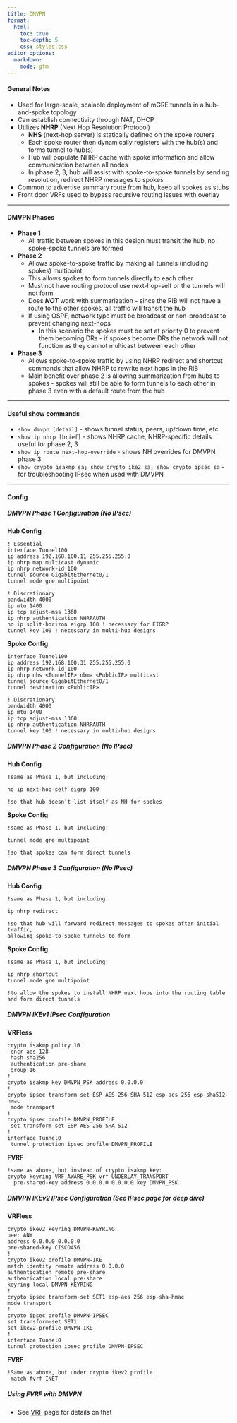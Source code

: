 ```yaml
---
title: DMVPN
format:
  html:
    toc: true
    toc-depth: 5
    css: styles.css
editor_options:
  markdown:
    mode: gfm
---
```


#### General Notes

- Used for large-scale, scalable deployment of mGRE tunnels in a hub-and-spoke topology
- Can establish connectivity through NAT, DHCP
- Utilizes **NHRP** (Next Hop Resolution Protocol)
	- **NHS** (next-hop server) is statically defined on the spoke routers
	- Each spoke router then dynamically registers with the hub(s) and forms tunnel to hub(s)
	- Hub will populate NHRP cache with spoke information and allow communication between all nodes
	- In phase 2, 3, hub will assist with spoke-to-spoke tunnels by sending resolution, redirect NHRP messages to spokes
- Common to advertise summary route from hub, keep all spokes as stubs
- Front door VRFs used to bypass recursive routing issues with overlay

---

#### DMVPN Phases
- **Phase 1**
	- All traffic between spokes in this design must transit the hub, no spoke-spoke tunnels are formed
- **Phase 2**
	- Allows spoke-to-spoke traffic by making all tunnels (including spokes) multipoint
	- This allows spokes to form tunnels directly to each other
	- Must not have routing protocol use next-hop-self or the tunnels will not form
	- Does ***NOT*** work with summarization - since the RIB will not have a route to the other spokes, all traffic will transit the hub
	- If using OSPF, network type must be broadcast or non-broadcast to prevent changing next-hops
		- In this scenario the spokes must be set at priority 0 to prevent them becoming DRs - if spokes become DRs the network will not function as they cannot multicast between each other
- **Phase 3**
	- Allows spoke-to-spoke traffic by using NHRP redirect and shortcut commands that allow NHRP to rewrite next hops in the RIB
	- Main benefit over phase 2 is allowing summarization from hubs to spokes - spokes will still be able to form tunnels to each other in phase 3 even with a default route from the hub
	
---

#### Useful show commands
- `show dmvpn [detail]` - shows tunnel status, peers, up/down time, etc
- `show ip nhrp [brief]` - shows NHRP cache, NHRP-specific details useful for phase 2, 3
- `show ip route next-hop-override` - shows NH overrides for DMVPN phase 3
- `show crypto isakmp sa; show crypto ike2 sa; show crypto ipsec sa` - for troubleshooting IPsec when used with DMVPN
	
---

#### Config

##### DMVPN Phase 1 Configuration (No IPsec)


**Hub Config**
```
! Essential
interface Tunnel100
ip address 192.168.100.11 255.255.255.0
ip nhrp map multicast dynamic
ip nhrp network-id 100
tunnel source GigabitEthernet0/1
tunnel mode gre multipoint

! Discretionary
bandwidth 4000
ip mtu 1400
ip tcp adjust-mss 1360
ip nhrp authentication NHRPAUTH
no ip split-horizon eigrp 100 ! necessary for EIGRP
tunnel key 100 ! necessary in multi-hub designs
```

**Spoke Config**
```
interface Tunnel100
ip address 192.168.100.31 255.255.255.0
ip nhrp network-id 100
ip nhrp nhs <TunnelIP> nbma <PublicIP> multicast
tunnel source GigabitEthernet0/1
tunnel destination <PublicIP>

! Discretionary
bandwidth 4000
ip mtu 1400
ip tcp adjust-mss 1360
ip nhrp authentication NHRPAUTH
tunnel key 100 ! necessary in multi-hub designs
```

##### DMVPN Phase 2 Configuration (No IPsec)

**Hub Config**
```
!same as Phase 1, but including:

no ip next-hop-self eigrp 100

!so that hub doesn't list itself as NH for spokes
```

**Spoke Config**
```
!same as Phase 1, but including:

tunnel mode gre multipoint

!so that spokes can form direct tunnels
```

##### DMVPN Phase 3 Configuration (No IPsec)

**Hub Config**
```
!same as Phase 1, but including:

ip nhrp redirect

!so that hub will forward redirect messages to spokes after initial traffic, 
allowing spoke-to-spoke tunnels to form
```

**Spoke Config**
```
!same as Phase 1, but including:

ip nhrp shortcut
tunnel mode gre multipoint

!to allow the spokes to install NHRP next hops into the routing table and form direct tunnels
```

##### DMVPN IKEv1 IPsec Configuration 

**VRFless**
```
crypto isakmp policy 10
 encr aes 128
 hash sha256
 authentication pre-share
 group 16
!
crypto isakmp key DMVPN_PSK address 0.0.0.0  
!
crypto ipsec transform-set ESP-AES-256-SHA-512 esp-aes 256 esp-sha512-hmac 
 mode transport
!
crypto ipsec profile DMVPN_PROFILE
 set transform-set ESP-AES-256-SHA-512
!
interface Tunnel0
 tunnel protection ipsec profile DMVPN_PROFILE
```

**FVRF**
```
!same as above, but instead of crypto isakmp key:
crypto keyring VRF_AWARE_PSK vrf UNDERLAY_TRANSPORT 
  pre-shared-key address 0.0.0.0 0.0.0.0 key DMVPN_PSK
```
##### DMVPN IKEv2 IPsec Configuration (See IPsec page for deep dive)

**VRFless**
```
crypto ikev2 keyring DMVPN-KEYRING 
peer ANY
address 0.0.0.0 0.0.0.0
pre-shared-key CISCO456
!
crypto ikev2 profile DMVPN-IKE
match identity remote address 0.0.0.0
authentication remote pre-share
authentication local pre-share
keyring local DMVPN-KEYRING
!
crypto ipsec transform-set SET1 esp-aes 256 esp-sha-hmac
mode transport
!
crypto ipsec profile DMVPN-IPSEC
set transform-set SET1
set ikev2-profile DMVPN-IKE
!
interface Tunnel0
tunnel protection ipsec profile DMVPN-IPSEC
```

**FVRF**
```
!Same as above, but under crypto ikev2 profile:
 match fvrf INET
```

##### Using FVRF with DMVPN
- See [VRF](VRF.md) page for details on that